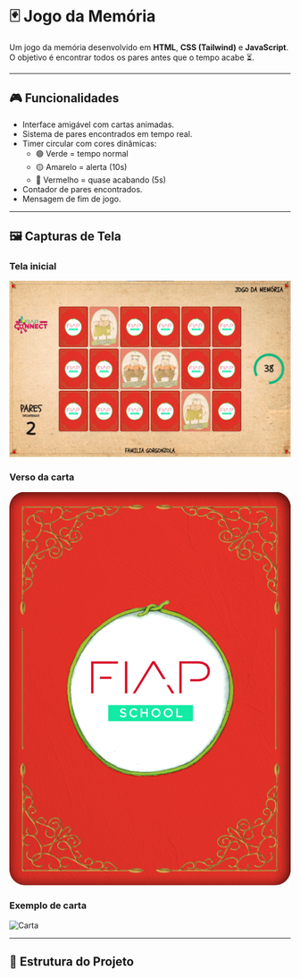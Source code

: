 # 🃏 Jogo da Memória

Um jogo da memória desenvolvido em **HTML**, **CSS (Tailwind)** e **JavaScript**.  
O objetivo é encontrar todos os pares antes que o tempo acabe ⏳.

---

## 🎮 Funcionalidades

- Interface amigável com cartas animadas.
- Sistema de pares encontrados em tempo real.
- Timer circular com cores dinâmicas:
  - 🟢 Verde = tempo normal
  - 🟡 Amarelo = alerta (10s)
  - 🔴 Vermelho = quase acabando (5s)
- Contador de pares encontrados.
- Mensagem de fim de jogo.

---

## 🖼️ Capturas de Tela

### Tela inicial
![Tela inicial](assets/screen.png)

### Verso da carta
![Verso da carta](assets/verso.png)

### Exemplo de carta
![Carta](assets/card1.png)

---

## 📂 Estrutura do Projeto

